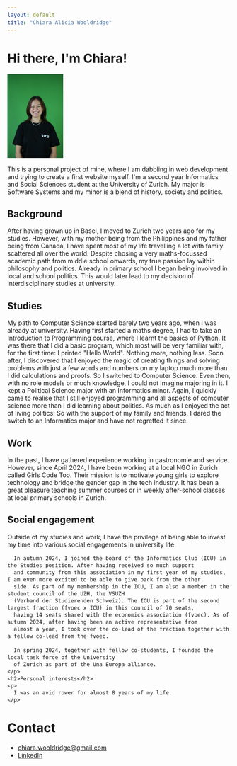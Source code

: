 ```yaml
---
layout: default
title: "Chiara Alicia Wooldridge"
---
```


<div class="container">
  <div class="blurb">
    <h1>Hi there, I'm Chiara!</h1>
    <img src="DSC02853-min.JPG" alt="This is me" style="width: 25%; height: auto">
    <p>
      This is a personal project of mine, where I am dabbling in web development and trying to create a first website myself.
      I'm a second year Informatics and Social Sciences student at the University of Zurich. 
      My major is Software Systems and my minor is a blend of history, society and politics.
    </p>
    <h2>Background</h2>
    <p>
      After having grown up in Basel, I moved to Zurich two years ago for my studies.
      However, with my mother being from the Philippines and my father being from Canada,
      I have spent most of my life travelling a lot with family scattered all over the world.
      Despite chosing a very maths-focussed academic path from middle school onwards, my true passion lay within
      philosophy and politics. Already in primary school I began being involved in local and school politics. This would later
      lead to my decision of interdisciplinary studies at university. 
    </p>
    <h2>Studies</h2>
    <p>
      My path to Computer Science started barely two years ago, when I was already at university.
      Having first started a maths degree, I had to take an Introduction to Programming course, where 
      I learnt the basics of Python. It was there that I did a basic program, which most will be very familiar with,
      for the first time: I printed "Hello World". Nothing more, nothing less. Soon after, I discovered that I enjoyed
      the magic of creating things and solving problems with just a few words and numbers on my laptop much more than I 
      did calculations and proofs. So I switched to Computer Science. Even then, with no role models or much knowledge, 
      I could not imagine majoring in it. I kept a Political Science major with an Informatics minor. Again, I quickly
      came to realise that I still enjoyed programming and all aspects of computer science more than I did learning about politics.
      As much as I enjoyed the act of living politics! So with the support of my family and friends, I dared the switch to an Informatics
      major and have not regretted it since.
    </p>
    <h2>Work</h2>
    <p>
      In the past, I have gathered experience working in gastronomie and service. However, since April 2024, I have been working at a local NGO in Zurich called Girls Code Too.
      Their mission is to motivate young girls to explore technology and bridge the gender gap in the tech industry. It has been a great pleasure
      teaching summer courses or in weekly after-school classes at local primary schools in Zurich. 
    </p>
    <h2>Social engagement</h2>
    <p>
      Outside of my studies and work, I have the privilege of being able to invest my time into various social engagements 
      in university life.

      In autumn 2024, I joined the board of the Informatics Club (ICU) in the Studies position. After having received so much support
      and community from this association in my first year of my studies, I am even more excited to be able to give back from the other
      side. As part of my membership in the ICU, I am also a member in the student council of the UZH, the VSUZH 
      (Verband der Studierenden Schweiz). The ICU is part of the second largest fraction (fvoec x ICU) in this council of 70 seats, 
      having 14 seats shared with the economics association (fvoec). As of autumn 2024, after having been an active representative from 
      almost a year, I took over the co-lead of the fraction together with a fellow co-lead from the fvoec. 

      In spring 2024, together with fellow co-students, I founded the local task force of the University
      of Zurich as part of the Una Europa alliance. 
    </p>
    <h2>Personal interests</h2>
    <p>
      I was an avid rower for almost 8 years of my life.
    </p>
  </div>
</div>
<footer>
  <h1>Contact</h1>
  <ul>
    <li>
      <a href="mailto:chiara.wooldridge@gmail.com">chiara.wooldridge@gmail.com </a>
    </li>
    <li>
      <a href="in/chiara-wooldridge-ba9814264">LinkedIn </a>
    </li>
  </ul>
</footer>
